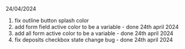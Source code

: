 24/04/2024
1. fix outline button splash color
2. add form field active color to be a variable - done 24th april 2024
2. add all form active color to be a variable - done 24th april 2024
3. fix deposits checkbox state change bug - done 24th april 2024